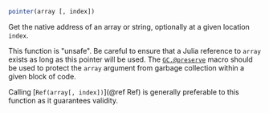 ```julia
pointer(array [, index])
```

Get the native address of an array or string, optionally at a given location `index`.

This function is "unsafe". Be careful to ensure that a Julia reference to `array` exists as long as this pointer will be used. The [`GC.@preserve`](@ref) macro should be used to protect the `array` argument from garbage collection within a given block of code.

Calling [`Ref(array[, index])`](@ref Ref) is generally preferable to this function as it guarantees validity.
